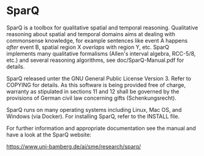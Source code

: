 SparQ
=====

SparQ is a toolbox for qualitative spatial and temporal reasoning. Qualitative reasoning about spatial and temporal domains aims at dealing with commonsense knowledge, for example  sentences like event A happens _after_ event B, spatial region X _overlaps_ with region Y, etc. SparQ implements many qualitative formalisms (Allen's interval algebra, RCC-5/8, etc.) and several reasoning algorithms, see doc/SparQ-Manual.pdf for details.

SparQ released unter the GNU General Public License Version 3. Refer
to COPYING for details. As this software is being provided free of charge,
warranty as stipulated in sections 11 and 12 shall be governed by the
provisions of German civil law concerning gifts (Schenkungsrecht).

SparQ runs on many operating systems including Linux, Mac OS, and Windows (via Docker). For installing SparQ, refer to the INSTALL file.

For further information and appropriate documentation see the manual
and have a look at the SparQ website:

https://www.uni-bamberg.de/ai/sme/research/sparq/
